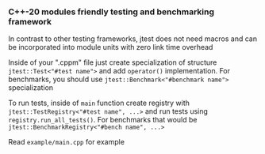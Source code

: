 ### C++-20 modules friendly testing and benchmarking framework

In contrast to other testing frameworks, jtest does not need macros and can be incorporated into module units with zero link time overhead

Inside of your ".cppm" file just create specialization of structure `jtest::Test<"#test name">` and add `operator()` implementation. For benchmarks, you should use `jtest::Benchmark<"#benchmark name">` specialization

To run tests, inside of `main` function create registry with `jtest::TestRegistry<"#test name", ...>` and run tests using `registry.run_all_tests()`. For benchmarks that would be `jtest::BenchmarkRegistry<"#bench name", ...>`

Read `example/main.cpp` for example
